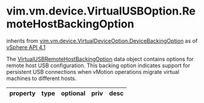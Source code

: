 vim.vm.device.VirtualUSBOption.RemoteHostBackingOption
======================================================
inherits from [vim.vm.device.VirtualDeviceOption.DeviceBackingOption](docs/vim.vm.device.VirtualDeviceOption.DeviceBackingOption.md)
as of [vSphere API 4.1](vim.version.md#vim.version.version6)


The <a href="vim.vm.device.VirtualUSBOption.RemoteHostBackingOption.md">VirtualUSBRemoteHostBackingOption</a> data object   contains options for remote host USB configuration. This backing option   indicates support for persistent USB connections when vMotion operations   migrate virtual machines to different hosts.

| property | type | optional | priv | desc |
|:---------|:-----|:---------|:-----|:-----|


